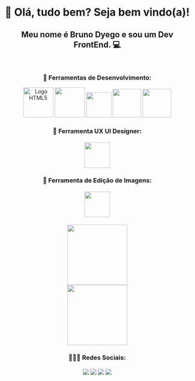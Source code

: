  <h1 align="center";font-family="Arial, Helvetica, sans-serif;">👋 Olá, tudo bem? Seja bem vindo(a)!</h1>
    <h2 align="center"; font-family="Arial, Helvetica, sans-serif;">Meu nome é <a style="text-decoration:none;" href="https://www.linkedin.com/in/brunodyegoweb" target="_blank">Bruno Dyego</a> e sou um  Dev FrontEnd. 💻</h2><br>
    <div align="center">
    <h3>🚀 Ferramentas de Desenvolvimento:</h3>
        <img alt="Logo HTML5" style="height:80px; width:80px;"src="https://cdn.jsdelivr.net/gh/devicons/devicon/icons/html5/html5-original-wordmark.svg" />
        <img style="height:80px; width:80px;"src="https://cdn.jsdelivr.net/gh/devicons/devicon/icons/css3/css3-original-wordmark.svg" />
        <img style="height:67px; width:67px;"src="https://cdn.jsdelivr.net/gh/devicons/devicon/icons/javascript/javascript-original.svg" />
        <img style="height:76px; width:76px;"src="https://cdn.jsdelivr.net/gh/devicons/devicon/icons/sass/sass-original.svg" />
        <img style="height:76px; width:76px;"src="https://cdn.jsdelivr.net/gh/devicons/devicon/icons/less/less-plain-wordmark.svg" />     
        </div>
    <h3 align="center"; >📐 Ferramenta UX UI Designer:<br><br>
        <img style="height:68px; width:68px;"src="https://cdn.jsdelivr.net/gh/devicons/devicon/icons/xd/xd-line.svg" />
    <h3 align="center">🎨 Ferramenta de Edição de Imagens:<br><br> 
        <img style="height:68px; width:68px;"src="https://cdn.jsdelivr.net/gh/devicons/devicon/icons/photoshop/photoshop-line.svg" /><br><br> 
        <div align="center;">
        <a href="github.com/brunodyegoweb">
           <img height="160em" src="https://github-readme-stats.vercel.app/api?username=brunodyegoweb&count_private=true&include_all_commits=true&show_icons=true&theme=dracula&hide_border=false&show_owner=true"/>
        </a>
      </div>
      <div align="center">
      <img height="160em" src="https://github-readme-stats.vercel.app/api/top-langs/?username=brunodyegoweb&theme=dracula&hide_border=false&&layout=compact"/>
      </div>
      <h3 align="center"> 👨‍👩‍👦 Redes Sociais:
        <br>
      <div align="center"><br>
        <a href="https://www.linkedin.com/in/brunodyegoweb/" target="_blank"><img src="https://img.shields.io/badge/-LinkedIn-%230077B5?style=for-the-badge&logo=linkedin&logoColor=white" target="_blank"></a>
        <a href="https://www.instagram.com/brunodyegoweb/" target="_blank"><img src="https://img.shields.io/badge/-Instagram-%23E4405F?style=for-the-badge&logo=instagram&logoColor=white" target="_blank"></a> 
        <a href="https://www.facebook.com/bruno.dyego.94"><img src="https://img.shields.io/badge/-Facebook-%230077B5?style=for-the-badge&logo=facebook&logoColor=white" target="_blank"></a>
       <a href="https://www.youtube.com/channel/UCES_yPOvV0HiM1DdrIr0lpQ" target="_blank"><img src="https://img.shields.io/badge/YouTube-FF0000?style=for-the-badge&logo=youtube&logoColor=white" target="_blank"></a>
      </div>
      <br> <br>
